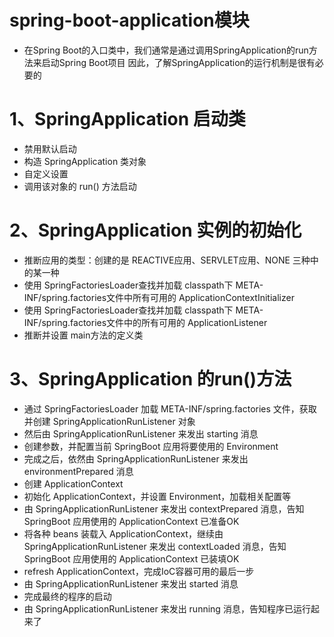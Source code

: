# spring-boot-application模块
* 在Spring Boot的入口类中，我们通常是通过调用SpringApplication的run方法来启动Spring Boot项目 因此，了解SpringApplication的运行机制是很有必要的

# 1、SpringApplication 启动类
* 禁用默认启动
* 构造 SpringApplication 类对象
* 自定义设置
* 调用该对象的 run() 方法启动
# 2、SpringApplication 实例的初始化
* 推断应用的类型：创建的是 REACTIVE应用、SERVLET应用、NONE 三种中的某一种
* 使用 SpringFactoriesLoader查找并加载 classpath下 META-INF/spring.factories文件中所有可用的 ApplicationContextInitializer
* 使用 SpringFactoriesLoader查找并加载 classpath下 META-INF/spring.factories文件中的所有可用的 ApplicationListener
* 推断并设置 main方法的定义类
# 3、SpringApplication 的run()方法
* 通过 SpringFactoriesLoader 加载 META-INF/spring.factories 文件，获取并创建 SpringApplicationRunListener 对象
* 然后由 SpringApplicationRunListener 来发出 starting 消息
* 创建参数，并配置当前 SpringBoot 应用将要使用的 Environment
* 完成之后，依然由 SpringApplicationRunListener 来发出 environmentPrepared 消息
* 创建 ApplicationContext
* 初始化 ApplicationContext，并设置 Environment，加载相关配置等
* 由 SpringApplicationRunListener 来发出 contextPrepared 消息，告知SpringBoot 应用使用的 ApplicationContext 已准备OK
* 将各种 beans 装载入 ApplicationContext，继续由 SpringApplicationRunListener 来发出 contextLoaded 消息，告知 SpringBoot 应用使用的 ApplicationContext 已装填OK
* refresh ApplicationContext，完成IoC容器可用的最后一步
* 由 SpringApplicationRunListener 来发出 started 消息
* 完成最终的程序的启动
* 由 SpringApplicationRunListener 来发出 running 消息，告知程序已运行起来了

